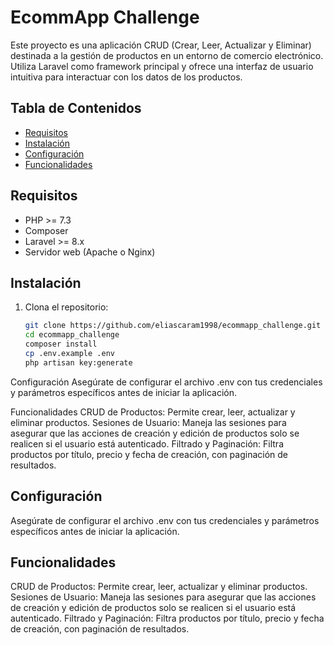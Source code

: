 # EcommApp Challenge

Este proyecto es una aplicación CRUD (Crear, Leer, Actualizar y Eliminar) destinada a la gestión de productos en un entorno de comercio electrónico. Utiliza Laravel como framework principal y ofrece una interfaz de usuario intuitiva para interactuar con los datos de los productos.

## Tabla de Contenidos

- [Requisitos](#requisitos)
- [Instalación](#instalación)
- [Configuración](#configuración)
- [Funcionalidades](#funcionalidades)

## Requisitos

- PHP >= 7.3
- Composer
- Laravel >= 8.x
- Servidor web (Apache o Nginx)

## Instalación

1. Clona el repositorio:
   ```bash
   git clone https://github.com/eliascaram1998/ecommapp_challenge.git
   cd ecommapp_challenge
   composer install
   cp .env.example .env
   php artisan key:generate
Configuración
Asegúrate de configurar el archivo .env con tus credenciales y parámetros específicos antes de iniciar la aplicación.

Funcionalidades
CRUD de Productos: Permite crear, leer, actualizar y eliminar productos.
Sesiones de Usuario: Maneja las sesiones para asegurar que las acciones de creación y edición de productos solo se realicen si el usuario está autenticado.
Filtrado y Paginación: Filtra productos por título, precio y fecha de creación, con paginación de resultados.

## Configuración
Asegúrate de configurar el archivo .env con tus credenciales y parámetros específicos antes de iniciar la aplicación.

## Funcionalidades
CRUD de Productos: Permite crear, leer, actualizar y eliminar productos.
Sesiones de Usuario: Maneja las sesiones para asegurar que las acciones de creación y edición de productos solo se realicen si el usuario está autenticado.
Filtrado y Paginación: Filtra productos por título, precio y fecha de creación, con paginación de resultados.
